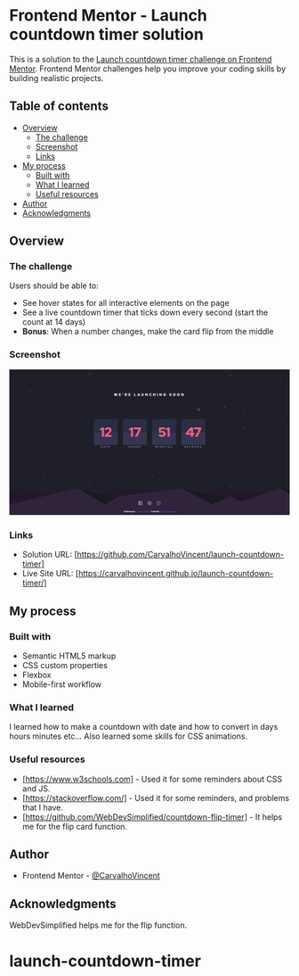 # Frontend Mentor - Launch countdown timer solution

This is a solution to the [Launch countdown timer challenge on Frontend Mentor](https://www.frontendmentor.io/challenges/launch-countdown-timer-N0XkGfyz-). Frontend Mentor challenges help you improve your coding skills by building realistic projects. 

## Table of contents

- [Overview](#overview)
  - [The challenge](#the-challenge)
  - [Screenshot](#screenshot)
  - [Links](#links)
- [My process](#my-process)
  - [Built with](#built-with)
  - [What I learned](#what-i-learned)
  - [Useful resources](#useful-resources)
- [Author](#author)
- [Acknowledgments](#acknowledgments)


## Overview

### The challenge

Users should be able to:

- See hover states for all interactive elements on the page
- See a live countdown timer that ticks down every second (start the count at 14 days)
- **Bonus**: When a number changes, make the card flip from the middle

### Screenshot

![](./screenshot.jpg)


### Links

- Solution URL: [https://github.com/CarvalhoVincent/launch-countdown-timer]
- Live Site URL: [https://carvalhovincent.github.io/launch-countdown-timer/]

## My process

### Built with

- Semantic HTML5 markup
- CSS custom properties
- Flexbox
- Mobile-first workflow



### What I learned
 I learned how to make a countdown with date and how to convert in days hours minutes etc...
 Also learned some skills for CSS animations.


### Useful resources

- [https://www.w3schools.com] - Used it for some reminders about CSS and JS.
- [https://stackoverflow.com/] - Used it for some reminders, and problems that I have.
- [https://github.com/WebDevSimplified/countdown-flip-timer] - It helps me for the flip card function.


## Author

- Frontend Mentor - [@CarvalhoVincent](https://www.frontendmentor.io/profile/CarvalhoVincent)


## Acknowledgments

WebDevSimplified helps me for the flip function.

# launch-countdown-timer

